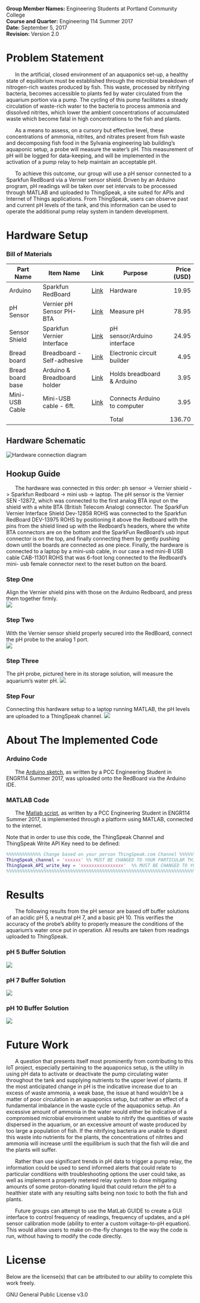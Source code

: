 **Group Member Names:** Engineering Students at Portland Community College  
**Course and Quarter:** Engineering 114 Summer 2017  
**Date:** September 5, 2017  
**Revision:** Version 2.0  
# Problem Statement
&nbsp;&nbsp;&nbsp;&nbsp;&nbsp;&nbsp;In the artificial, closed environment of an aquaponics set-up, a healthy state of equilibrium must be established through the microbial breakdown of nitrogen-rich wastes produced by fish. This waste, processed by nitrifying bacteria, becomes accessible to plants fed by water circulated from the aquarium portion via a pump. The cycling of this pump facilitates a steady circulation of waste-rich water to the bacteria to process ammonia and dissolved nitrites, which lower the ambient concentrations of accumulated waste which become fatal in high concentrations to the fish and plants.

&nbsp;&nbsp;&nbsp;&nbsp;&nbsp;&nbsp;As a means to assess, on a cursory but effective level, these concentrations of ammonia, nitrites, and nitrates present from fish waste and decomposing fish food in the Sylvania engineering lab building’s aquaponic setup, a probe will measure the water’s pH. This measurement of pH will be logged for data-keeping, and will be implemented in the activation of a pump relay to help maintain an acceptable pH.

&nbsp;&nbsp;&nbsp;&nbsp;&nbsp;&nbsp;To achieve this outcome, our group will use a pH sensor connected to a Sparkfun RedBoard via a Vernier sensor shield. Driven by an Arduino program, pH readings will be taken over set intervals to be processed through MATLAB and uploaded to ThingSpeak, a site suited for APIs and Internet of Things applications. From ThingSpeak, users can observe past and current pH levels of the tank, and this information can be used to operate the additional pump relay system in tandem development.
# Hardware Setup
### Bill of Materials
|Part Name       |Item Name                   |Link|Purpose                     |Price (USD)|
|----------------|----------------------------|----|----------------------------|----------:|
|Arduino         |Sparkfun RedBoard           |[Link](https://www.sparkfun.com/products/13975)|Hardware                    |19.95      |
|pH Sensor       |Vernier pH Sensor PH-BTA    |[Link](https://www.sparkfun.com/products/12872)    |Measure pH                  |78.95      |
|Sensor Shield   |Sparkfun Vernier Interface  |[Link](https://www.sparkfun.com/products/12858)    |pH sensor/Arduino interface |24.95      |
|Bread board     |Breadboard - Self-adhesive  |[Link](https://www.sparkfun.com/products/12002)    |Electronic circuit builder  |4.95       |
|Bread board base|Arduino & Breadboard holder |[Link](https://www.sparkfun.com/products/11235)    |Holds breadboard & Arduino  |3.95       |
|Mini-USB Cable  |Mini-USB cable - 6ft.       |[Link](https://www.sparkfun.com/products/11301)    |Connects Arduino to computer|3.95       |
|                |                            |    |Total                       |136.70     |

## Hardware Schematic
![Hardware connection diagram](/images/redboard_connection.png "Hardware Connection")
 ## Hookup Guide
&nbsp;&nbsp;&nbsp;&nbsp;&nbsp;&nbsp;The hardware was connected in this order: ph sensor -> Vernier shield -> Sparkfun Redboard -> mini usb -> laptop. The pH sensor is the Vernier SEN -12872, which was connected to the first analog BTA input on the shield with a white BTA (British Telecom Analog) connector.  The SparkFun Vernier Interface Shield Dev-12858 ROHS was connected to the Sparkfun RedBoard DEV-13975 ROHS by positioning it above the Redboard with the pins from the shield lined up with the Redboard’s headers, where the white BTA connectors are on the bottom and the SparkFun RedBoard’s usb input connector is on the top, and finally connecting them by gently pushing down until the boards are connected as one piece.  Finally, the hardware is connected to a laptop by a mini-usb cable, in our case a red mini-B USB cable CAB-11301 ROHS that was 6-foot long connected to the Redboard’s mini- usb female connector next to the reset button on the board.

### Step One
Align the Vernier shield pins with those on the Arduino Redboard, and press them together firmly.  
![](/images/hw1.png)


### Step Two
With the Vernier sensor shield properly secured into the RedBoard, connect the pH probe to the analog 1 port.  
![](/images/hw2.png)


### Step Three
The pH probe, pictured here in its storage solution, will measure the aquarium’s water pH.
![](/images/hw3.png)


### Step Four
Connecting this hardware setup to a laptop running MATLAB, the pH levels are uploaded to a ThingSpeak channel.
![](/images/hw4.png)


# About The Implemented Code
### Arduino Code
&nbsp;&nbsp;&nbsp;&nbsp;&nbsp;&nbsp;The [Arduino sketch](/Arduino_Code.ino), as written by a PCC Engineering Student in ENGR114 Summer 2017, was uploaded onto the RedBoard via the Arduino IDE.
### MATLAB Code
&nbsp;&nbsp;&nbsp;&nbsp;&nbsp;&nbsp;The [Matlab script](/MATLAB_Code.m), as written by a PCC Engineering Student in ENGR114 Summer 2017, is implemented through a platform using MATLAB, connected to the internet.

Note that in order to use this code, the ThingSpeak Channel and ThingSpeak Write API Key need to be defined:
```MATLAB
%%%%%%%%%%%%% Change based on your person ThingSpeak.com Channel %%%%%%%%%%%%%%%%%%%%%%%%%%
ThingSpeak_channel = 'xxxxxx' %% MUST BE CHANGED TO YOUR PARTICULAR THINGSPEAK CHANNEL
ThingSpeak_API_write_key = 'xxxxxxxxxxxxxxxx'  %% MUST BE CHANGED TO YOUR PARTICULAR THINGSPEAK.COM API Write KEY
%%%%%%%%%%%%%%%%%%%%%%%%%%%%%%%%%%%%%%%%%%%%%%%%%%%%%%%%%%%%%%%%%%%%%%%%%%%%%%%%%%%%%%%%%%%%
```

# Results
&nbsp;&nbsp;&nbsp;&nbsp;&nbsp;&nbsp;The following results from the pH sensor are based off buffer solutions of an acidic pH 5, a neutral pH 7, and a basic pH 10. This verifies the accuracy of the probe’s ability to properly measure the conditions of the aquarium’s water once put in operation. All results are taken from readings uploaded to ThingSpeak.

### pH 5 Buffer Solution
![](/images/pH_5.png "")
### pH 7 Buffer Solution
![](/images/pH_7.png "")
### pH 10 Buffer Solution
![](/images/pH_10.png "")
# Future Work
&nbsp;&nbsp;&nbsp;&nbsp;&nbsp;&nbsp;A question that presents itself most prominently from contributing to this IoT project, especially pertaining to the aquaponics setup, is the utility in using pH data to activate or deactivate the pump circulating water throughout the tank and supplying nutrients to the upper level of plants. If the most anticipated change in pH is the indicative increase due to an excess of waste ammonia, a weak base, the issue at hand wouldn’t be a matter of poor circulation in an aquaponics setup, but rather an effect of a fundamental imbalance in the waste cycle of the aquaponics setup. An excessive amount of ammonia in the water would either be indicative of a compromised microbial environment unable to nitrify the quantities of waste dispersed in the aquarium, or an excessive amount of waste produced by too large a population of fish. If the nitrifying bacteria are unable to digest this waste into nutrients for the plants, the concentrations of nitrites and ammonia will increase until the equilibrium is such that the fish will die and the plants will suffer. 

&nbsp;&nbsp;&nbsp;&nbsp;&nbsp;&nbsp;Rather than use significant trends in pH data to trigger a pump relay, the information could be used to send informed alerts that could relate to particular conditions with troubleshooting options the user could take, as well as implement a properly metered relay system to dose mitigating amounts of some proton-donating liquid that could return the pH to a healthier state with any resulting salts being non toxic to both the fish and plants.

&nbsp;&nbsp;&nbsp;&nbsp;&nbsp;&nbsp;Future groups can attempt to use the MatLab GUIDE to create a GUI interface to control frequency of readings, frequency of updates, and a pH sensor calibration mode (ability to enter a custom voltage-to-pH equation). This would allow users to make on-the-fly changes to the way the code is run, without having to modify the code directly.



# License
Below are the license(s) that can be attributed to our ability to complete this work freely.

GNU General Public License v3.0

